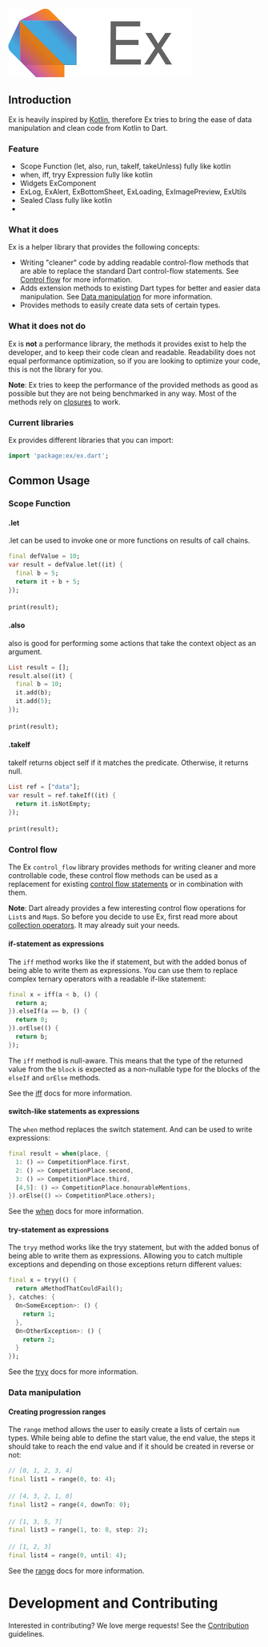 ![Ex](assets/ex.png)

## Introduction

Ex is heavily inspired by [Kotlin](https://kotlinlang.org), therefore Ex tries to bring the ease of data manipulation and clean code from Kotlin to Dart.

### Feature
- Scope Function (let, also, run, takeIf, takeUnless) fully like kotlin
- when, iff, tryy Expression fully like kotlin
- Widgets ExComponent
- ExLog, ExAlert, ExBottomSheet, ExLoading, ExImagePreview, ExUtils 
- Sealed Class fully like kotlin
- 

### What it does

Ex is a helper library that provides the following concepts:
- Writing "cleaner" code by adding readable control-flow methods that are able to replace the standard Dart control-flow statements. See [Control flow](#control-flow) for more information.
- Adds extension methods to existing Dart types for better and easier data manipulation. See [Data manipulation](#data-manipulation) for more information.
- Provides methods to easily create data sets of certain types.

### What it does not do

Ex is **not** a performance library, the methods it provides exist to help the developer, and to keep their code clean and readable. Readability does not equal performance optimization, so if you are looking to optimize your code, this is not the library for you.

**Note**: Ex tries to keep the performance of the provided methods as good as possible but they are not being benchmarked in any way. Most of the methods rely on [closures](https://dart.dev/guides/language/language-tour#anonymous-functions) to work.


### Current libraries
Ex provides different libraries that you can import:
```dart
import 'package:ex/ex.dart';
```

## Common Usage

### Scope Function

#### .let

.let can be used to invoke one or more functions on results of call chains.

```dart
final defValue = 10;
var result = defValue.let((it) {
  final b = 5;
  return it + b + 5;
});

print(result);
```

#### .also

also is good for performing some actions that take the context object as an argument.

```dart
List result = [];
result.also((it) {
  final b = 10;
  it.add(b);
  it.add(5);
});

print(result);
```

#### .takeIf

takeIf returns object self if it matches the predicate. Otherwise, it returns null.

```dart
List ref = ["data"];
var result = ref.takeIf((it) {
  return it.isNotEmpty;
});

print(result);
```


### Control flow

The Ex `control_flow` library provides methods for writing cleaner and more controllable code, these control flow methods can be used as a replacement for existing [control flow statements](https://dart.dev/guides/language/language-tour#control-flow-statements) or in combination with them.

**Note**: Dart already provides a few interesting control flow operations for `List`s and `Map`s. So before you decide to use Ex, first read more about [collection operators](https://dart.dev/guides/language/language-tour#collection-operators). It may already suit your needs.

#### if-statement as expressions

The `iff` method works like the if statement, but with the added bonus of being able to write them as expressions. You can use them to replace complex ternary operators with a readable if-like statement:

```dart
final x = iff(a < b, () {
  return a;
}).elseIf(a == b, () {
  return 0;
}).orElse(() {
  return b;
});
```

The `iff` method is null-aware. This means that the type of the returned value from the `block` is expected as a non-nullable type for the blocks of the `elseIf` and `orElse` methods.

See the [iff](https://pub.dev/documentation/ex/latest/control_flow/iff.html) docs for more information.

#### switch-like statements as expressions

The `when` method replaces the switch statement. And can be used to write expressions:

```dart
final result = when(place, {
  1: () => CompetitionPlace.first,
  2: () => CompetitionPlace.second,
  3: () => CompetitionPlace.third,
  [4,5]: () => CompetitionPlace.honourableMentions,
}).orElse(() => CompetitionPlace.others);
```

See the [when](https://pub.dev/documentation/ex/latest/control_flow/when.html) docs for more information.

#### try-statement as expressions

The `tryy` method works like the tryy statement, but with the added bonus of being able to write them as expressions. Allowing you to catch multiple exceptions and depending on those exceptions return different values:

```dart
final x = tryy(() {
  return aMethodThatCouldFail();
}, catches: {
  On<SomeException>: () {
    return 1;
  },
  On<OtherException>: () {
    return 2;
  }
});
```

See the [tryy](https://pub.dev/documentation/ex/latest/control_flow/tryy.html) docs for more information.

### Data manipulation

#### Creating progression ranges

The `range` method allows the user to easily create a lists of certain `num` types. While being able to define the start value, the end value, the steps it should take to reach the end value and if it should be created in reverse or not:

```dart
// [0, 1, 2, 3, 4]
final list1 = range(0, to: 4);

// [4, 3, 2, 1, 0]
final list2 = range(4, downTo: 0); 

// [1, 3, 5, 7]
final list3 = range(1, to: 8, step: 2);

// [1, 2, 3]
final list4 = range(0, until: 4);
```

See the [range](https://pub.dev/documentation/ex/latest/collections/range.html) docs for more information.

# Development and Contributing
Interested in contributing? We love merge requests! See the [Contribution](https://gitlab.com/wolfenrain/ex/blob/master/CONTRIBUTING.md) guidelines.
